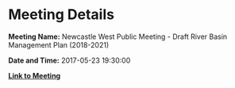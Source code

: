 # Meeting Details

**Meeting Name:** Newcastle West Public Meeting - Draft River Basin Management Plan (2018-2021)

**Date and Time:** 2017-05-23 19:30:00

**[Link to Meeting](https://www.limerick.ie/council/whats-on/citizen-engagement/newcastle-west-public-meeting-draft-river-basin-management-plan)**
